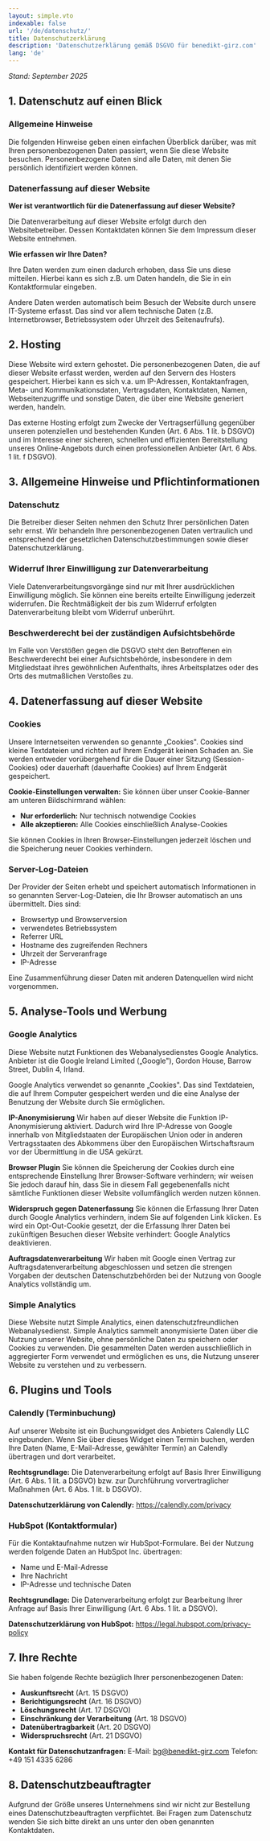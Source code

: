 ```yaml
---
layout: simple.vto
indexable: false
url: '/de/datenschutz/'
title: Datenschutzerklärung
description: 'Datenschutzerklärung gemäß DSGVO für benedikt-girz.com'
lang: 'de'
---
```


*Stand: September 2025*

## 1. Datenschutz auf einen Blick

### Allgemeine Hinweise
Die folgenden Hinweise geben einen einfachen Überblick darüber, was mit Ihren personenbezogenen Daten passiert, wenn Sie diese Website besuchen. Personenbezogene Daten sind alle Daten, mit denen Sie persönlich identifiziert werden können.

### Datenerfassung auf dieser Website
**Wer ist verantwortlich für die Datenerfassung auf dieser Website?**

Die Datenverarbeitung auf dieser Website erfolgt durch den Websitebetreiber. Dessen Kontaktdaten können Sie dem Impressum dieser Website entnehmen.

**Wie erfassen wir Ihre Daten?**

Ihre Daten werden zum einen dadurch erhoben, dass Sie uns diese mitteilen. Hierbei kann es sich z.B. um Daten handeln, die Sie in ein Kontaktformular eingeben.

Andere Daten werden automatisch beim Besuch der Website durch unsere IT-Systeme erfasst. Das sind vor allem technische Daten (z.B. Internetbrowser, Betriebssystem oder Uhrzeit des Seitenaufrufs).

## 2. Hosting

Diese Website wird extern gehostet. Die personenbezogenen Daten, die auf dieser Website erfasst werden, werden auf den Servern des Hosters gespeichert. Hierbei kann es sich v.a. um IP-Adressen, Kontaktanfragen, Meta- und Kommunikationsdaten, Vertragsdaten, Kontaktdaten, Namen, Webseitenzugriffe und sonstige Daten, die über eine Website generiert werden, handeln.

Das externe Hosting erfolgt zum Zwecke der Vertragserfüllung gegenüber unseren potenziellen und bestehenden Kunden (Art. 6 Abs. 1 lit. b DSGVO) und im Interesse einer sicheren, schnellen und effizienten Bereitstellung unseres Online-Angebots durch einen professionellen Anbieter (Art. 6 Abs. 1 lit. f DSGVO).

## 3. Allgemeine Hinweise und Pflichtinformationen

### Datenschutz
Die Betreiber dieser Seiten nehmen den Schutz Ihrer persönlichen Daten sehr ernst. Wir behandeln Ihre personenbezogenen Daten vertraulich und entsprechend der gesetzlichen Datenschutzbestimmungen sowie dieser Datenschutzerklärung.

### Widerruf Ihrer Einwilligung zur Datenverarbeitung
Viele Datenverarbeitungsvorgänge sind nur mit Ihrer ausdrücklichen Einwilligung möglich. Sie können eine bereits erteilte Einwilligung jederzeit widerrufen. Die Rechtmäßigkeit der bis zum Widerruf erfolgten Datenverarbeitung bleibt vom Widerruf unberührt.

### Beschwerderecht bei der zuständigen Aufsichtsbehörde
Im Falle von Verstößen gegen die DSGVO steht den Betroffenen ein Beschwerderecht bei einer Aufsichtsbehörde, insbesondere in dem Mitgliedstaat ihres gewöhnlichen Aufenthalts, ihres Arbeitsplatzes oder des Orts des mutmaßlichen Verstoßes zu.

## 4. Datenerfassung auf dieser Website

### Cookies
Unsere Internetseiten verwenden so genannte „Cookies". Cookies sind kleine Textdateien und richten auf Ihrem Endgerät keinen Schaden an. Sie werden entweder vorübergehend für die Dauer einer Sitzung (Session-Cookies) oder dauerhaft (dauerhafte Cookies) auf Ihrem Endgerät gespeichert.

**Cookie-Einstellungen verwalten:**
Sie können über unser Cookie-Banner am unteren Bildschirmrand wählen:
- **Nur erforderlich:** Nur technisch notwendige Cookies
- **Alle akzeptieren:** Alle Cookies einschließlich Analyse-Cookies

Sie können Cookies in Ihren Browser-Einstellungen jederzeit löschen und die Speicherung neuer Cookies verhindern.

### Server-Log-Dateien
Der Provider der Seiten erhebt und speichert automatisch Informationen in so genannten Server-Log-Dateien, die Ihr Browser automatisch an uns übermittelt. Dies sind:

- Browsertyp und Browserversion
- verwendetes Betriebssystem
- Referrer URL
- Hostname des zugreifenden Rechners
- Uhrzeit der Serveranfrage
- IP-Adresse

Eine Zusammenführung dieser Daten mit anderen Datenquellen wird nicht vorgenommen.

## 5. Analyse-Tools und Werbung

### Google Analytics
Diese Website nutzt Funktionen des Webanalysedienstes Google Analytics. Anbieter ist die Google Ireland Limited („Google"), Gordon House, Barrow Street, Dublin 4, Irland.

Google Analytics verwendet so genannte „Cookies". Das sind Textdateien, die auf Ihrem Computer gespeichert werden und die eine Analyse der Benutzung der Website durch Sie ermöglichen.

**IP-Anonymisierung**
Wir haben auf dieser Website die Funktion IP-Anonymisierung aktiviert. Dadurch wird Ihre IP-Adresse von Google innerhalb von Mitgliedstaaten der Europäischen Union oder in anderen Vertragsstaaten des Abkommens über den Europäischen Wirtschaftsraum vor der Übermittlung in die USA gekürzt.

**Browser Plugin**
Sie können die Speicherung der Cookies durch eine entsprechende Einstellung Ihrer Browser-Software verhindern; wir weisen Sie jedoch darauf hin, dass Sie in diesem Fall gegebenenfalls nicht sämtliche Funktionen dieser Website vollumfänglich werden nutzen können.

**Widerspruch gegen Datenerfassung**
Sie können die Erfassung Ihrer Daten durch Google Analytics verhindern, indem Sie auf folgenden Link klicken. Es wird ein Opt-Out-Cookie gesetzt, der die Erfassung Ihrer Daten bei zukünftigen Besuchen dieser Website verhindert: Google Analytics deaktivieren.

**Auftragsdatenverarbeitung**
Wir haben mit Google einen Vertrag zur Auftragsdatenverarbeitung abgeschlossen und setzen die strengen Vorgaben der deutschen Datenschutzbehörden bei der Nutzung von Google Analytics vollständig um.

### Simple Analytics
Diese Website nutzt Simple Analytics, einen datenschutzfreundlichen Webanalysedienst. Simple Analytics sammelt anonymisierte Daten über die Nutzung unserer Website, ohne persönliche Daten zu speichern oder Cookies zu verwenden. Die gesammelten Daten werden ausschließlich in aggregierter Form verwendet und ermöglichen es uns, die Nutzung unserer Website zu verstehen und zu verbessern.

## 6. Plugins und Tools

### Calendly (Terminbuchung)
Auf unserer Website ist ein Buchungswidget des Anbieters Calendly LLC eingebunden. Wenn Sie über dieses Widget einen Termin buchen, werden Ihre Daten (Name, E-Mail-Adresse, gewählter Termin) an Calendly übertragen und dort verarbeitet.

**Rechtsgrundlage:** Die Datenverarbeitung erfolgt auf Basis Ihrer Einwilligung (Art. 6 Abs. 1 lit. a DSGVO) bzw. zur Durchführung vorvertraglicher Maßnahmen (Art. 6 Abs. 1 lit. b DSGVO).

**Datenschutzerklärung von Calendly:** https://calendly.com/privacy

### HubSpot (Kontaktformular)
Für die Kontaktaufnahme nutzen wir HubSpot-Formulare. Bei der Nutzung werden folgende Daten an HubSpot Inc. übertragen:
- Name und E-Mail-Adresse
- Ihre Nachricht
- IP-Adresse und technische Daten

**Rechtsgrundlage:** Die Datenverarbeitung erfolgt zur Bearbeitung Ihrer Anfrage auf Basis Ihrer Einwilligung (Art. 6 Abs. 1 lit. a DSGVO).

**Datenschutzerklärung von HubSpot:** https://legal.hubspot.com/privacy-policy

## 7. Ihre Rechte

Sie haben folgende Rechte bezüglich Ihrer personenbezogenen Daten:

- **Auskunftsrecht** (Art. 15 DSGVO)
- **Berichtigungsrecht** (Art. 16 DSGVO)
- **Löschungsrecht** (Art. 17 DSGVO)
- **Einschränkung der Verarbeitung** (Art. 18 DSGVO)
- **Datenübertragbarkeit** (Art. 20 DSGVO)
- **Widerspruchsrecht** (Art. 21 DSGVO)

**Kontakt für Datenschutzanfragen:**
E-Mail: [bg@benedikt-girz.com](mailto:bg@benedikt-girz.com)
Telefon: +49 151 4335 6286

## 8. Datenschutzbeauftragter

Aufgrund der Größe unseres Unternehmens sind wir nicht zur Bestellung eines Datenschutzbeauftragten verpflichtet. Bei Fragen zum Datenschutz wenden Sie sich bitte direkt an uns unter den oben genannten Kontaktdaten.